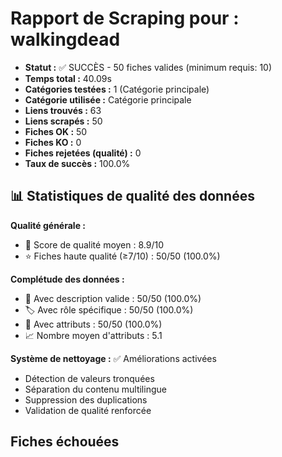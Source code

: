 # Rapport de Scraping pour : walkingdead
- **Statut :** ✅ SUCCÈS - 50 fiches valides (minimum requis: 10)
- **Temps total :** 40.09s
- **Catégories testées :** 1 (Catégorie principale)
- **Catégorie utilisée :** Catégorie principale
- **Liens trouvés :** 63
- **Liens scrapés :** 50
- **Fiches OK :** 50
- **Fiches KO :** 0
- **Fiches rejetées (qualité) :** 0
- **Taux de succès :** 100.0%

## 📊 Statistiques de qualité des données

**Qualité générale :**
- 🎯 Score de qualité moyen : 8.9/10
- ⭐ Fiches haute qualité (≥7/10) : 50/50 (100.0%)

**Complétude des données :**
- 📝 Avec description valide : 50/50 (100.0%)
- 🏷️ Avec rôle spécifique : 50/50 (100.0%)
- 🔖 Avec attributs : 50/50 (100.0%)
- 📈 Nombre moyen d'attributs : 5.1

**Système de nettoyage :** ✅ Améliorations activées
- Détection de valeurs tronquées
- Séparation du contenu multilingue  
- Suppression des duplications
- Validation de qualité renforcée

## Fiches échouées
